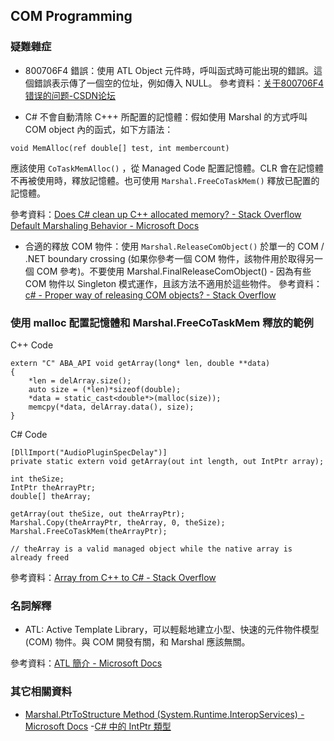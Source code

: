 ## COM Programming

### 疑難雜症
- 800706F4 錯誤：使用 ATL Object 元件時，呼叫函式時可能出現的錯誤。這個錯誤表示傳了一個空的位址，例如傳入 NULL。
參考資料：[关于800706F4错误的问题-CSDN论坛](https://bbs.csdn.net/topics/310177338)

- C# 不會自動清除  C+++ 所配置的記憶體：假如使用 Marshal 的方式呼叫 COM object 內的函式，如下方語法：

```
void MemAlloc(ref double[] test, int membercount)
```

應該使用 `CoTaskMemAlloc()` ，從 Managed Code 配置記憶體。CLR 會在記憶體不再被使用時，釋放記憶體。也可使用 `Marshal.FreeCoTaskMem()`  釋放已配置的記憶體。

參考資料：[Does C# clean up C++ allocated memory? - Stack Overflow](https://stackoverflow.com/questions/685934/does-c-sharp-clean-up-c-allocated-memory)
[Default Marshaling Behavior - Microsoft Docs](https://docs.microsoft.com/en-us/dotnet/framework/interop/default-marshaling-behavior?redirectedfrom=MSDN)

- 合適的釋放 COM 物件：使用 `Marshal.ReleaseComObject()` 於單一的 COM / .NET boundary crossing (如果你參考一個 COM 物件，該物件用於取得另一個 COM 參考)。不要使用 Marshal.FinalReleaseComObject() - 因為有些  COM 物件以 Singleton 模式運作，且該方法不適用於這些物件。
參考資料：[c# - Proper way of releasing COM objects? - Stack Overflow](https://stackoverflow.com/questions/15728676/proper-way-of-releasing-com-objects)

### 使用 malloc 配置記憶體和 Marshal.FreeCoTaskMem 釋放的範例

C++ Code

```
extern "C" ABA_API void getArray(long* len, double **data)
{
    *len = delArray.size();
    auto size = (*len)*sizeof(double);
    *data = static_cast<double*>(malloc(size));
    memcpy(*data, delArray.data(), size);
}
```

C# Code

```
[DllImport("AudioPluginSpecDelay")]
private static extern void getArray(out int length, out IntPtr array);

int theSize;
IntPtr theArrayPtr;
double[] theArray;

getArray(out theSize, out theArrayPtr);
Marshal.Copy(theArrayPtr, theArray, 0, theSize);
Marshal.FreeCoTaskMem(theArrayPtr);

// theArray is a valid managed object while the native array is already freed
```

參考資料：[Array from C++ to C# - Stack Overflow](https://stackoverflow.com/questions/36224120/array-from-c-to-c-sharp)

### 名詞解釋

- ATL: Active Template Library，可以輕鬆地建立小型、快速的元件物件模型 (COM) 物件。與 COM 開發有關，和 Marshal 應該無關。

參考資料：[ATL 簡介 - Microsoft Docs](https://docs.microsoft.com/zh-tw/cpp/atl/introduction-to-atl?view=vs-2019)

### 其它相關資料

- [Marshal.PtrToStructure Method (System.Runtime.InteropServices) - Microsoft Docs](https://docs.microsoft.com/zh-tw/dotnet/api/system.runtime.interopservices.marshal.ptrtostructure?view=netframework-4.7.2)
-[C# 中的 IntPtr 類型](https://www.cnblogs.com/freeliver54/archive/2008/10/15/1311371.html)